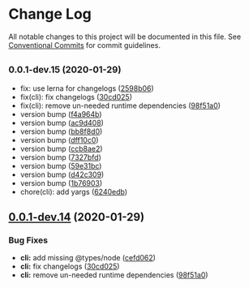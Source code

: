 # Change Log

All notable changes to this project will be documented in this file.
See [Conventional Commits](https://conventionalcommits.org) for commit guidelines.

## <small>0.0.1-dev.15 (2020-01-29)</small>

* fix: use lerna for changelogs ([2598b06](https://github.com/mike-north/certin/commit/2598b06))
* fix(cli): fix changelogs ([30cd025](https://github.com/mike-north/certin/commit/30cd025))
* fix(cli): remove un-needed runtime dependencies ([98f51a0](https://github.com/mike-north/certin/commit/98f51a0))
* version bump ([f4a964b](https://github.com/mike-north/certin/commit/f4a964b))
* version bump ([ac9d408](https://github.com/mike-north/certin/commit/ac9d408))
* version bump ([bb8f8d0](https://github.com/mike-north/certin/commit/bb8f8d0))
* version bump ([dff10c0](https://github.com/mike-north/certin/commit/dff10c0))
* version bump ([ccb8ae2](https://github.com/mike-north/certin/commit/ccb8ae2))
* version bump ([7327bfd](https://github.com/mike-north/certin/commit/7327bfd))
* version bump ([59e31bc](https://github.com/mike-north/certin/commit/59e31bc))
* version bump ([d42c309](https://github.com/mike-north/certin/commit/d42c309))
* version bump ([1b76903](https://github.com/mike-north/certin/commit/1b76903))
* chore(cli): add yargs ([6240edb](https://github.com/mike-north/certin/commit/6240edb))





## [0.0.1-dev.14](https://github.com/mike-north/certin/compare/@certin/cli@0.0.1-dev.5...@certin/cli@0.0.1-dev.14) (2020-01-29)


### Bug Fixes

* **cli:** add missing @types/node ([cefd062](https://github.com/mike-north/certin/commit/cefd062168977390c8b45b7b35613c8c0a307f09))
* **cli:** fix changelogs ([30cd025](https://github.com/mike-north/certin/commit/30cd025d200113f4b9ec2bdafb4a1e7135acdba7))
* **cli:** remove un-needed runtime dependencies ([98f51a0](https://github.com/mike-north/certin/commit/98f51a014e3333374add952a671281b8d0a7b62c))
